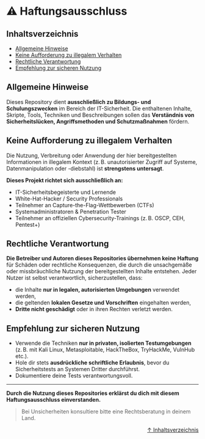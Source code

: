 # ⚠️ Haftungsausschluss

## Inhaltsverzeichnis
- [Allgemeine Hinweise](#allgemeine-hinweise)
- [Keine Aufforderung zu illegalem Verhalten](#keine-aufforderung-zu-illegalem-verhalten)
- [Rechtliche Verantwortung](#rechtliche-verantwortung)
- [Empfehlung zur sicheren Nutzung](#empfehlung-zur-sicheren-nutzung)

## Allgemeine Hinweise

Dieses Repository dient **ausschließlich zu Bildungs- und Schulungszwecken** im Bereich der IT-Sicherheit. Die enthaltenen Inhalte, Skripte, Tools, Techniken und Beschreibungen sollen das **Verständnis von Sicherheitslücken, Angriffsmethoden und Schutzmaßnahmen** fördern.

## Keine Aufforderung zu illegalem Verhalten

Die Nutzung, Verbreitung oder Anwendung der hier bereitgestellten Informationen in illegalem Kontext (z. B. unautorisierter Zugriff auf Systeme, Datenmanipulation oder -diebstahl) ist **strengstens untersagt**.

**Dieses Projekt richtet sich ausschließlich an:**

- IT-Sicherheitsbegeisterte und Lernende
- White-Hat-Hacker / Security Professionals
- Teilnehmer an Capture-the-Flag-Wettbewerben (CTFs)
- Systemadministratoren & Penetration Tester
- Teilnehmer an offiziellen Cybersecurity-Trainings (z. B. OSCP, CEH, Pentest+)

## Rechtliche Verantwortung

**Die Betreiber und Autoren dieses Repositories übernehmen keine Haftung** für Schäden oder rechtliche Konsequenzen, die durch die unsachgemäße oder missbräuchliche Nutzung der bereitgestellten Inhalte entstehen. Jeder Nutzer ist selbst verantwortlich, sicherzustellen, dass:

- die Inhalte **nur in legalen, autorisierten Umgebungen** verwendet werden,
- die geltenden **lokalen Gesetze und Vorschriften** eingehalten werden,
- **Dritte nicht geschädigt** oder in ihren Rechten verletzt werden.

## Empfehlung zur sicheren Nutzung

- Verwende die Techniken **nur in privaten, isolierten Testumgebungen** (z. B. mit Kali Linux, Metasploitable, HackTheBox, TryHackMe, VulnHub etc.).
- Hole dir stets **ausdrückliche schriftliche Erlaubnis**, bevor du Sicherheitstests an Systemen Dritter durchführst.
- Dokumentiere deine Tests verantwortungsvoll.

---

**Durch die Nutzung dieses Repositories erklärst du dich mit diesem Haftungsausschluss einverstanden.**

> Bei Unsicherheiten konsultiere bitte eine Rechtsberatung in deinem Land.



<div align="right">

[↑ Inhaltsverzeichnis](#inhaltsverzeichnis)

</div>
